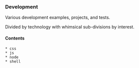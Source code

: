### Development

Various development examples, projects, and tests.

Divided by technology with whimsical sub-divisions by interest.

#### Contents
	* css
	* js
	* node
	* shell
